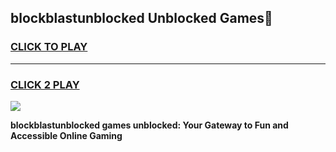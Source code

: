 
## blockblastunblocked Unblocked Games👋
<h3>
<a href="https://news.freeplayer.one?title=blockblastunblocked&ref=16F">CLICK TO PLAY</a></h3>
<hr>

<h3>
<a href="https://news.freeplayer.one?title=blockblastunblocked&ref=16F">CLICK 2 PLAY</a>
  
</h3>

<a href="https://news.freeplayer.one?title=blockblastunblocked&ref=16F/"><img src="https://clearcache.store/games.png"></a>


**blockblastunblocked games unblocked: Your Gateway to Fun and Accessible Online Gaming**
